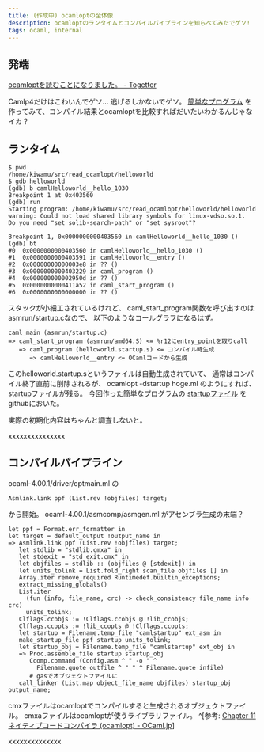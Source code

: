 ```yaml
---
title: (作成中) ocamloptの全体像
description: ocamloptのランタイムとコンパイルパイプラインを知らべてみたでゲソ!
tags: ocaml, internal
---
```


## 発端

[ocamloptを読むことになりました。 - Togetter](http://togetter.com/li/450580)

Camlp4だけはこわいんでゲソ...
逃げるしかないでゲソ。
[簡単なプログラム](https://github.com/master-q/read_ocamlopt/)
を作ってみて、コンパイル結果とocamloptを比較すればだいたいわかるんじゃなイカ？

## ランタイム

~~~
$ pwd
/home/kiwamu/src/read_ocamlopt/helloworld
$ gdb helloworld
(gdb) b camlHelloworld__hello_1030
Breakpoint 1 at 0x403560
(gdb) run
Starting program: /home/kiwamu/src/read_ocamlopt/helloworld/helloworld
warning: Could not load shared library symbols for linux-vdso.so.1.
Do you need "set solib-search-path" or "set sysroot"?

Breakpoint 1, 0x0000000000403560 in camlHelloworld__hello_1030 ()
(gdb) bt
#0  0x0000000000403560 in camlHelloworld__hello_1030 ()
#1  0x0000000000403591 in camlHelloworld__entry ()
#2  0x00000000000003e8 in ?? ()
#3  0x0000000000403229 in caml_program ()
#4  0x000000000002950d in ?? ()
#5  0x0000000000411a52 in caml_start_program ()
#6  0x0000000000000000 in ?? ()
~~~

スタックが小細工されているけれど、
caml_start_program関数を呼び出すのはasmrun/startup.cなので、
以下のようなコールグラフになるはず。

~~~
caml_main (asmrun/startup.c)
=> caml_start_program (asmrun/amd64.S) <= %r12にentry_pointを取りcall
   => caml_program (helloworld.startup.s) <= コンパイル時生成
      => camlHelloworld__entry <= OCamlコードから生成
~~~

このhelloworld.startup.sというファイルは自動生成されていて、
通常はコンパイル終了直前に削除されるが、
ocamlopt -dstartup hoge.ml のようにすれば、startupファイルが残る。
今回作った簡単なプログラムの
[startupファイル](https://github.com/master-q/read_ocamlopt/blob/master/helloworld/helloworld.startup.s)
をgithubにおいた。

実際の初期化内容はちゃんと調査しないと。

xxxxxxxxxxxxxxx

## コンパイルパイプライン

ocaml-4.00.1/driver/optmain.ml の

~~~
Asmlink.link ppf (List.rev !objfiles) target;
~~~

から開始。
ocaml-4.00.1/asmcomp/asmgen.ml がアセンブラ生成の末端？

~~~
let ppf = Format.err_formatter in
let target = default_output !output_name in
=> Asmlink.link ppf (List.rev !objfiles) target;
   let stdlib = "stdlib.cmxa" in
   let stdexit = "std_exit.cmx" in
   let objfiles = stdlib :: (objfiles @ [stdexit]) in
   let units_tolink = List.fold_right scan_file objfiles [] in
   Array.iter remove_required Runtimedef.builtin_exceptions;
   extract_missing_globals()
   List.iter
     (fun (info, file_name, crc) -> check_consistency file_name info crc)
     units_tolink;
   Clflags.ccobjs := !Clflags.ccobjs @ !lib_ccobjs;
   Clflags.ccopts := !lib_ccopts @ !Clflags.ccopts;
   let startup = Filename.temp_file "camlstartup" ext_asm in
   make_startup_file ppf startup units_tolink;
   let startup_obj = Filename.temp_file "camlstartup" ext_obj in
   => Proc.assemble_file startup startup_obj
      Ccomp.command (Config.asm ^ " -o " ^
        Filename.quote outfile ^ " " ^ Filename.quote infile)
      # gasでオブジェクトファイルに
   call_linker (List.map object_file_name objfiles) startup_obj output_name;
~~~

cmxファイルはocamloptでコンパイルすると生成されるオブジェクトファイル。
cmxaファイルはocamloptが使うライブラリファイル。
^[参考: [Chapter 11 ネイティブコードコンパイラ (ocamlopt) - OCaml.jp](http://ocaml.jp/Chapter%2011%20%E3%83%8D%E3%82%A4%E3%83%86%E3%82%A3%E3%83%96%E3%82%B3%E3%83%BC%E3%83%89%E3%82%B3%E3%83%B3%E3%83%91%E3%82%A4%E3%83%A9%20(ocamlopt))]


xxxxxxxxxxxxxx

